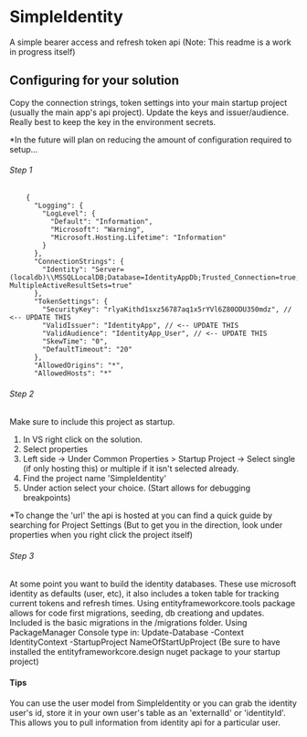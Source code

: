 # SimpleIdentity
A simple bearer access and refresh token api
(Note: This readme is a work in progress itself)

## Configuring for your solution
Copy the connection strings, token settings into your main startup project (usually the main app's api project). Update the keys and issuer/audience. Really best to keep
the key in the environment secrets.

*In the future will plan on reducing the amount of configuration required to setup...

###### Step 1

        {
          "Logging": {
            "LogLevel": {
              "Default": "Information",
              "Microsoft": "Warning",
              "Microsoft.Hosting.Lifetime": "Information"
            }
          },
          "ConnectionStrings": {
            "Identity": "Server=(localdb)\\MSSQLLocalDB;Database=IdentityAppDb;Trusted_Connection=true; MultipleActiveResultSets=true"
          },
          "TokenSettings": {
            "SecurityKey": "rlyaKithd1sxz56787aq1x5rYVl6Z80ODU350mdz", // <-- UPDATE THIS
            "ValidIssuer": "IdentityApp", // <-- UPDATE THIS
            "ValidAudience": "IdentityApp_User", // <-- UPDATE THIS
            "SkewTime": "0",
            "DefaultTimeout": "20"
          },
          "AllowedOrigins": "*",
          "AllowedHosts": "*"

###### Step 2
Make sure to include this project as startup.
1. In VS right click on the solution.
2. Select properties
3. Left side -> Under Common Properties > Startup Project -> Select single (if only hosting this) or multiple if it isn't selected already. 
4. Find the project name 'SimpleIdentity' 
5. Under action select your choice. (Start allows for debugging breakpoints)

*To change the 'url' the api is hosted at you can find a quick guide by searching for Project Settings (But to get you in the direction, look under properties
when you right click the project itself)

###### Step 3
At some point you want to build the identity databases. These use microsoft identity as defaults (user, etc), it also includes a token table for tracking
current tokens and refresh times. Using entityframeworkcore.tools package allows for code first migrations, seeding, db creationg and updates.
Included is the basic migrations in the /migrations folder.
Using PackageManager Console type in:
        Update-Database -Context IdentityContext -StartupProject NameOfStartUpProject
(Be sure to have installed the entityframeworkcore.design nuget package to your startup project)

#### Tips
You can use the user model from SimpleIdentity or you can grab the identity user's id, store it in your own user's table as an 'externalId' or 'identityId'. This
allows you to pull information from identity api for a particular user.
